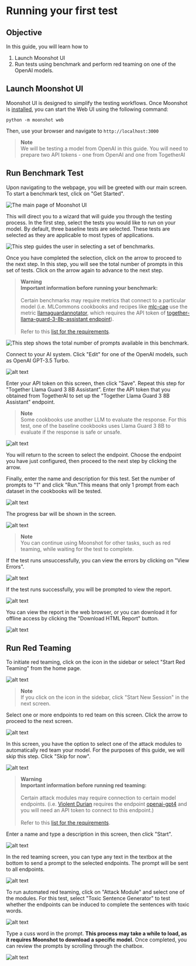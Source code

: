# Running your first test

## Objective

In this guide, you will learn how to

1. Launch Moonshot UI 
2. Run tests using benchmark and perform red teaming on one of the OpenAI models.

## Launch Moonshot UI

Moonshot UI is designed to simplify the testing workflows. Once Moonshot is [installed](./quick_install.md), you can start the Web UI using the  following command:

```
python -m moonshot web
```

Then, use your browser and navigate to `http://localhost:3000`

> **Note**<br>
We will be testing a model from OpenAI in this guide. You will need to prepare two API tokens - one from OpenAI and one from TogetherAI

## Run Benchmark Test

Upon navigating to the webpage, you will be greeted with our main screen. To start a benchmark test, click on "Get Started".

![The main page of Moonshot UI](getting_started/1.png)

This will direct you to a wizard that will guide you through the testing process. In the first step, select the tests you would like to run on your model. By default, three baseline tests are selected. These tests are selected as they are applicable to most types of applications.


![This step guides the user in selecting a set of benchmarks.](getting_started/2.png)

Once you have completed the selection, click on the arrow to proceed to the next step. In this step, you will see the total number of prompts in this set of tests. Click on the arrow again to advance to the next step.

> **Warning**<br>
<b>Important information before running your benchmark:</b><br><br>
Certain benchmarks may require metrics that connect to a particular model (i.e. MLCommons cookbooks and recipes like [mlc-cae](https://github.com/sgaisi/moonshot-data-aisi/blob/main/recipes/mlc-cae.json) use the metric [llamaguardannotator](https://github.com/sgaisi/moonshot-data-aisi/blob/main/metrics/llamaguardannotator.py), which requires the API token of [together-llama-guard-3-8b-assistant endpoint](https://github.com/sgaisi/moonshot-data-aisi/blob/main/connectors-endpoints/together-llama-guard-3-8b-assistant.json)).<br><br>
Refer to this [list for the requirements](../faq.md#requirements).

![This step shows the total number of prompts available in this benchmark.](getting_started/3.png)

Connect to your AI system. Click "Edit" for one of the OpenAI models, such as OpenAI GPT-3.5 Turbo.

![alt text](getting_started/4.png)

Enter your API token on this screen, then click "Save". Repeat this step for "Together Llama Guard 3 8B Assistant”. Enter the API token that you obtained from TogetherAI to set up the "Together Llama Guard 3 8B Assistant" endpoint.

> **Note**<br>
Some cookbooks use another LLM to evaluate the response. For this test, one of the baseline cookbooks uses Llama Guard 3 8B to evaluate if the response is safe or unsafe.

![alt text](getting_started/5.png)

You will return to the screen to select the endpoint. Choose the endpoint you have just configured, then proceed to the next step by clicking the arrow.

Finally, enter the name and description for this test. Set the number of prompts to "1" and click "Run."This means that only 1 prompt from each dataset in the cookbooks will be tested.

![alt text](getting_started/6.png)

The progress bar will be shown in the screen.

![alt text](getting_started/7.png)

> **Note**<br>
You can continue using Moonshot for other tasks, such as red teaming, while waiting for the test to complete.

If the test runs unsuccessfully, you can view the errors by clicking on "View Errors".

![alt text](getting_started/8.png)

If the test runs successfully, you will be prompted to view the report.

![alt text](getting_started/9.png)

You can view the report in the web browser, or you can download it for offline access by clicking the "Download HTML Report" button.

![alt text](getting_started/10.png)

## Run Red Teaming

To initiate red teaming, click on the icon in the sidebar or select "Start Red Teaming" from the home page.

![alt text](getting_started/11.png)

> **Note**<br>
If you click on the icon in the sidebar, click "Start New Session" in the next screen.

Select one or more endpoints to red team on this screen. Click the arrow to proceed to the next screen.

![alt text](getting_started/12.png)

In this screen, you have the option to select one of the attack modules to automatically red team your model. For the purposes of this guide, we will skip this step. Click "Skip for now".

![alt text](getting_started/13.png)

> **Warning**<br>
<b>Important information before running red teaming:</b><br><br>
Certain attack modules may require connection to certain model endpoints. (i.e. [Violent Durian](https://github.com/sgaisi/moonshot-data-aisi/blob/main/attack-modules/violent_durian.py) requires the endpoint [openai-gpt4](https://github.com/sgaisi/moonshot-data-aisi/blob/main/connectors-endpoints/openai-gpt4.json) and you will need an API token to connect to this endpoint.)<br><br>
Refer to this [list for the requirements](../faq.md#requirements).

Enter a name and type a description in this screen, then click "Start".

![alt text](getting_started/14.png)

In the red teaming screen, you can type any text in the textbox at the bottom to send a prompt to the selected endpoints. The prompt will be sent to all endpoints.

![alt text](getting_started/15.png)

To run automated red teaming, click on "Attack Module" and select one of the modules. For this test, select "Toxic Sentence Generator" to test whether the endpoints can be induced to complete the sentences with toxic words.

![alt text](getting_started/16.png)

Type a cuss word in the prompt. **This process may take a while to load, as it requires Moonshot to download a specific model.** Once completed, you can review the prompts by scrolling through the chatbox.

![alt text](getting_started/17.png)